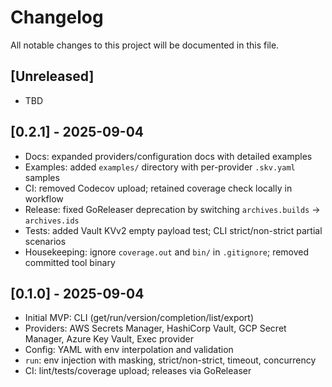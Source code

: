 # Changelog

All notable changes to this project will be documented in this file.

## [Unreleased]

- TBD

## [0.2.1] - 2025-09-04

- Docs: expanded providers/configuration docs with detailed examples
- Examples: added `examples/` directory with per-provider `.skv.yaml` samples
- CI: removed Codecov upload; retained coverage check locally in workflow
- Release: fixed GoReleaser deprecation by switching `archives.builds` → `archives.ids`
- Tests: added Vault KVv2 empty payload test; CLI strict/non-strict partial scenarios
- Housekeeping: ignore `coverage.out` and `bin/` in `.gitignore`; removed committed tool binary

## [0.1.0] - 2025-09-04

- Initial MVP: CLI (get/run/version/completion/list/export)
- Providers: AWS Secrets Manager, HashiCorp Vault, GCP Secret Manager, Azure Key Vault, Exec provider
- Config: YAML with env interpolation and validation
- `run`: env injection with masking, strict/non-strict, timeout, concurrency
- CI: lint/tests/coverage upload; releases via GoReleaser
